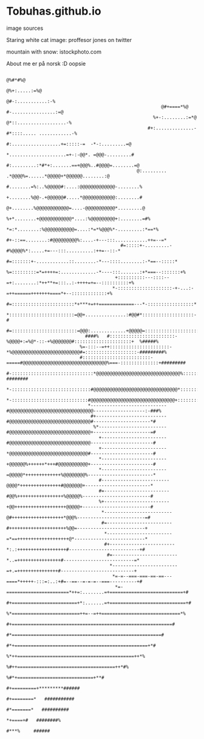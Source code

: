 # Tobuhas.github.io



image sources

Staring white cat image: proffesor jones on twitter

mountain with snow: istockphoto.com



About me er på norsk :D oopsie


                                                                                    @%#*#%@                                     
                                                                                 @%+:.....:=%@                                  
                                                                              @#-:...........:-%                                
                                                             @#+====*%@      #-................:=@                              
                                                          %+-:........:=*@ @*::..................-%                             
                                                        #+:..............-#*::::..... ............-%                            
                                                       #:..................+=:::::-=  -*-:.........=@                           
                                                      *.....................=+-:-@@*. =@@@-.........#                           
                                                     #:.........:*#*+:.......==+@@@%..#@@@@=........=@                          
                                                    @:......... .*@@@@%=......*@@@@@+*@@@@@@........:@                          
                                                    #........=%:..%@@@@@#:....:@@@@@@@@@@@@@-........%                          
                                                    +........%@@-.+@@@@@@#.....*@@@@@@@@@@@@:........#                          
                                                   @+........%@@@@@@@@@@@@=....-@@@@@@@@@@@*.........@                          
                                                  %+*........+@@@@@@@@@@@@*....:%@@@@@@@@@+:........=#%                         
                                                 *=:*........:%@@@@@@@@@@@=....:*=*%@@@%*-.........:*==*%                       
                                               #+-::==........:#@@@@@@@@@%:....-+---:::............++=--=*                      
                                              #=:::::+-.........-#%@@@@%*:.....+=---:::..........:++=--::-*                     
                                             #=:::::::+-............::........-*---::::........:-*==--:::::*                    
                                            %=:::::::::=*=++++=:.............-*----:::.......:+*===--:::::::+%                  
                                            +::::::::::---::::--=+:........:*++**+=:::..:-++++=+=--::::::::::+%                 
                                           *-::::::::::::::::::::-+-...:-=++======+++++++====*+--:::::::::::::+%                
                                          #=:::::::::::::::::::::::*+***+=++=============---*-:::::::::::::::::*                
                                          *::::::::::::::::::::::::=@@+...............:#@@#*:::::::::::::::::::-#               
                                         #=::::::::::::::::::::::::=@@@:.............+@@@@@=::::::::::::::::::::=#              
                                 ####%   #::::::::::::::::::::::::-%@@@@+:=%@*-::-+%@@@@@@@#:::::::::::::::::::::+  %#####%     
                               %=-:::--=++::::::::::::::::::::::-*%@@@@@@@@@@@@@@@@@@@@@@@@@#=:::::::::::::::::::-#########%    
                               #:::::::::::::::::::::::::-=====#@@@@@@@@@@@@@@@@@@@@@@@@@@@@@@@%===-::::::::::::::+#########    
                               #-::::::::::::::::::::::::::::::*@@@@@@@@@@@@@@@@@@@@@@@@@@@@@@@%::::::::::::::::::-########     
                                *-:::::::::::::::::::::::::::::#@@@@@@@@@@@@@@@@@@@@@@@@@@@@@@@*:::::::::::::::::::*######      
                                 *-::::::::::::::::::::::::::::#@@@@@@@@@@@@@@@@@@@@@@@@@@@@@@@+:::::::::::::::::::=#####       
                                  *----------------------------#@@@@@@@@@@@@@@@@@@@@@@@@@@@@@@@-------------------:-###%        
                                   #+--------------------------#@@@@@@@@@@@@@@@@@@@@@@@@@@@@@@#---------------------*#          
                                    %*-------------------------#@@@@@@@@@@@@@@@@@@@@@@@@@@@@@@+---------------------=#          
                                      +------------------------#@@@@@@@@@@@@@@@@@@@@@@@@@@@@@@-----------------------#          
                                      +------------------------*@@@@@@@@@@@@@@@@@@@@@@@@@@@@@#-----------------------#          
                                      *------------------------+@@@@@@%++++++*+++#@@@@@@@@@@@+-----------------------#          
                                      *------------------------=@@@@@*+++++++++++++%@@@@@@@@%------------------------*          
                                      #-------------------------@@@@*+++++++++++++++#@@@@@@@+------------------------*          
                                      #=------------------------#@@%+++++++++++++++++%@@@@@%-------------------------#          
                                      %+------------------------+@@+++++++++++++++++++@@@@@+-------------------------#          
                                       *-------------------------@#+++++++++++++++++++*@@@%-------------------------=#          
                                       #=------------------------#+++++++++++++++++++++%@@=-------------------------+           
                                        *------------------------=*==+++++++++++++++++++@*--------------------------*           
                                        #+------------------------*:.:++++++++++++++++++#--------------------------+#           
                                         #=------------------------*..=++++++++++++++++#--------------------------=*            
                                          *------------------------=+.=+++++++++++++++#---------------------------+             
                                           *=-=--===-===-==-==---====*+++++-:::=:..:+#=--==--=-=-=--===----------+#             
                                            *=-=======================*++=:........=+===========================+#              
                                             #+========================+*:.......=+============================+#               
                                              %*=========================++=--=++=============================*%                
                                                #+===========================================================#                  
                                                  #*=======================================================#                    
                                                    #*+=================================================+*#                     
                                                      %*++===========================================++*%                       
                                                         %#++====================================++*#%                          
                                                             %#*+============================+**#                               
                                                                 #+=========+*********######                                    
                                                                  #+========*   ###########                                     
                                                                   #*=======*   ##########                                      
                                                                     *+====+#   ########%                                       
                                                                       #***%     ######               
